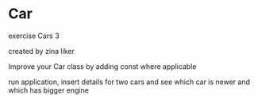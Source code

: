 # Car
exercise Cars 3

created by zina liker

Improve your Car class by adding const where applicable

run application, insert details for two cars and see which car is newer and which has bigger engine
